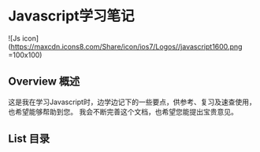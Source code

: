 # Javascript学习笔记

![Js icon](https://maxcdn.icons8.com/Share/icon/ios7/Logos//javascript1600.png =100x100)

## Overview 概述
这是我在学习Javascript时，边学边记下的一些要点，供参考、复习及速查使用，也希望能够帮助到您。
我会不断完善这个文档，也希望您能提出宝贵意见。

## List 目录
